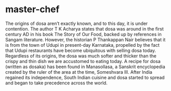 # master-chef
The origins of dosa aren’t exactly known, and to this day, it is under contention. The author T K Acharya states that dosa was around in the first century AD in his book The Story of Our Food, backed up by references in Sangam literature. However, the historian P Thankappan Nair believes that it is from the town of Udupi in present-day Karnataka, propelled by the fact that Udupi restaurants have become ubiquitous with selling dosa today. Regardless of its origins, the dosa was much softer and thicker than the crispy and thin dish we are accustomed to eating today. A recipe for dosa (written as dosaka) has been found in Manasollasa, a Sanskrit encyclopedia created by the ruler of the area at the time, Someshvara III. After India regained its independence, South Indian cuisine and dosa started to spread and began to take precedence across the world.
